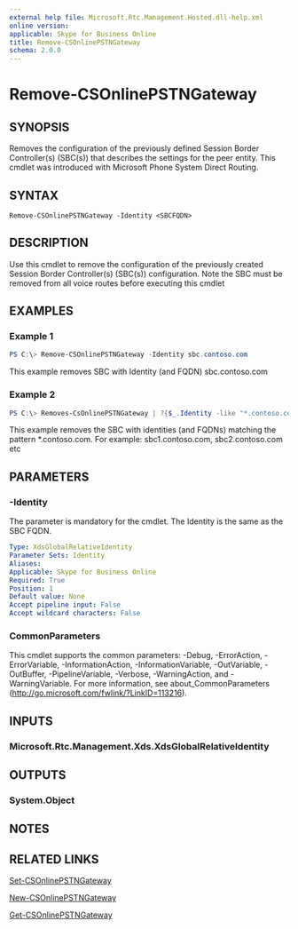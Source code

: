 ```yaml
---
external help file: Microsoft.Rtc.Management.Hosted.dll-help.xml
online version:
applicable: Skype for Business Online
title: Remove-CSOnlinePSTNGateway
schema: 2.0.0
---
```


# Remove-CSOnlinePSTNGateway

## SYNOPSIS
Removes the configuration of the previously defined Session Border Controller(s) (SBC(s))  that describes the settings for the peer entity. This cmdlet was introduced with Microsoft Phone System Direct Routing.

## SYNTAX
```
Remove-CSOnlinePSTNGateway -Identity <SBCFQDN> 
```

## DESCRIPTION
Use this cmdlet to remove the configuration of the previously created Session Border Controller(s) (SBC(s)) configuration. Note the SBC must be removed from all voice routes before executing this cmdlet

## EXAMPLES

### Example 1
```powershell
PS C:\> Remove-CSOnlinePSTNGateway -Identity sbc.contoso.com
```

This example removes SBC with Identity (and FQDN) sbc.contoso.com

### Example 2
```powershell
PS C:\> Removes-CsOnlinePSTNGateway | ?{$_.Identity -like "*.contoso.com"}
```

This example removes the SBC with identities (and FQDNs) matching the pattern *.contoso.com. For example: sbc1.contoso.com, sbc2.contoso.com etc

## PARAMETERS

### -Identity
The parameter is mandatory for the cmdlet. The Identity is the same as the SBC FQDN.

```yaml
Type: XdsGlobalRelativeIdentity
Parameter Sets: Identity
Aliases:
Applicable: Skype for Business Online
Required: True
Position: 1
Default value: None
Accept pipeline input: False
Accept wildcard characters: False
```

### CommonParameters
This cmdlet supports the common parameters: -Debug, -ErrorAction, -ErrorVariable, -InformationAction, -InformationVariable, -OutVariable, -OutBuffer, -PipelineVariable, -Verbose, -WarningAction, and -WarningVariable.
For more information, see about_CommonParameters (http://go.microsoft.com/fwlink/?LinkID=113216).

## INPUTS

### Microsoft.Rtc.Management.Xds.XdsGlobalRelativeIdentity


## OUTPUTS

### System.Object

## NOTES

## RELATED LINKS

[Set-CSOnlinePSTNGateway](Set-CSOnlinePSTNGateway.md)

[New-CSOnlinePSTNGateway](New-CSOnlinePSTNGateway.md)

[Get-CSOnlinePSTNGateway](Get-CSOnlinePSTNGateway.md)
